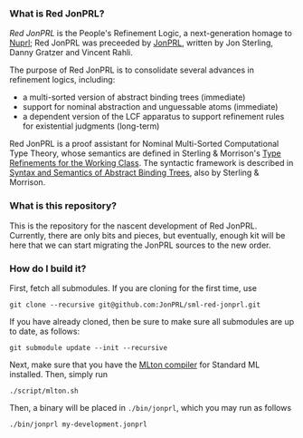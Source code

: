### What is Red JonPRL?

*Red JonPRL* is the People's Refinement Logic, a next-generation homage
to [Nuprl](http://www.nuprl.org); Red JonPRL was preceeded by
[JonPRL](http://www.github.com/jonsterling/jonprl), written by Jon Sterling,
Danny Gratzer and Vincent Rahli.

The purpose of Red JonPRL is to consolidate several advances in refinement logics,
including:

- a multi-sorted version of abstract binding trees (immediate)
- support for nominal abstraction and unguessable atoms (immediate)
- a dependent version of the LCF apparatus to support refinement rules
  for existential judgments (long-term)

Red JonPRL is a proof assistant for Nominal Multi-Sorted Computational Type Theory,
whose semantics are defined in Sterling & Morrison's
[Type Refinements for the Working Class](https://github.com/jonsterling/type-refinements-for-the-working-class). The syntactic framework is described in
[Syntax and Semantics of Abstract Binding Trees](https://github.com/jonsterling/syntax-and-semantics-of-abts),
also by Sterling & Morrison.

### What is this repository?

This is the repository for the nascent development of Red JonPRL. Currently, there are
only bits and pieces, but eventually, enough kit will be here that we can start migrating
the JonPRL sources to the new order.

### How do I build it?

First, fetch all submodules. If you are cloning for the first time, use

    git clone --recursive git@github.com:JonPRL/sml-red-jonprl.git

If you have already cloned, then be sure to make sure all submodules are up to date,
as follows:

    git submodule update --init --recursive

Next, make sure that you have the [MLton compiler](http://mlton.org/) for Standard
ML installed. Then, simply run

    ./script/mlton.sh

Then, a binary will be placed in `./bin/jonprl`, which you may run as
follows

    ./bin/jonprl my-development.jonprl
